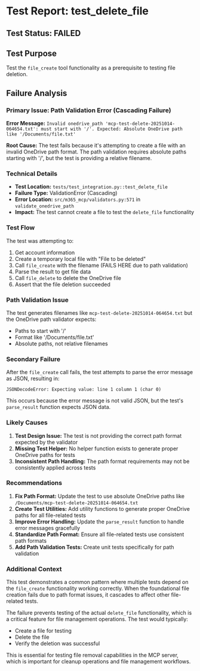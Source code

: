 # Test Report: test_delete_file

## Test Status: FAILED

## Test Purpose
Test the `file_create` tool functionality as a prerequisite to testing file deletion.

## Failure Analysis

### Primary Issue: Path Validation Error (Cascading Failure)
**Error Message:** `Invalid onedrive_path 'mcp-test-delete-20251014-064654.txt': must start with '/'. Expected: Absolute OneDrive path like '/Documents/file.txt'`

**Root Cause:** The test fails because it's attempting to create a file with an invalid OneDrive path format. The path validation requires absolute paths starting with '/', but the test is providing a relative filename.

### Technical Details
- **Test Location:** `tests/test_integration.py::test_delete_file`
- **Failure Type:** ValidationError (Cascading)
- **Error Location:** `src/m365_mcp/validators.py:571` in `validate_onedrive_path`
- **Impact:** The test cannot create a file to test the `delete_file` functionality

### Test Flow
The test was attempting to:
1. Get account information
2. Create a temporary local file with "File to be deleted"
3. Call `file_create` with the filename (FAILS HERE due to path validation)
4. Parse the result to get file data
5. Call `file_delete` to delete the OneDrive file
6. Assert that the file deletion succeeded

### Path Validation Issue
The test generates filenames like `mcp-test-delete-20251014-064654.txt` but the OneDrive path validator expects:
- Paths to start with '/'
- Format like '/Documents/file.txt'
- Absolute paths, not relative filenames

### Secondary Failure
After the `file_create` call fails, the test attempts to parse the error message as JSON, resulting in:
```
JSONDecodeError: Expecting value: line 1 column 1 (char 0)
```

This occurs because the error message is not valid JSON, but the test's `parse_result` function expects JSON data.

### Likely Causes
1. **Test Design Issue:** The test is not providing the correct path format expected by the validator
2. **Missing Test Helper:** No helper function exists to generate proper OneDrive paths for tests
3. **Inconsistent Path Handling:** The path format requirements may not be consistently applied across tests

### Recommendations
1. **Fix Path Format:** Update the test to use absolute OneDrive paths like `/Documents/mcp-test-delete-20251014-064654.txt`
2. **Create Test Utilities:** Add utility functions to generate proper OneDrive paths for all file-related tests
3. **Improve Error Handling:** Update the `parse_result` function to handle error messages gracefully
4. **Standardize Path Format:** Ensure all file-related tests use consistent path formats
5. **Add Path Validation Tests:** Create unit tests specifically for path validation

### Additional Context
This test demonstrates a common pattern where multiple tests depend on the `file_create` functionality working correctly. When the foundational file creation fails due to path format issues, it cascades to affect other file-related tests.

The failure prevents testing of the actual `delete_file` functionality, which is a critical feature for file management operations. The test would typically:
- Create a file for testing
- Delete the file
- Verify the deletion was successful

This is essential for testing file removal capabilities in the MCP server, which is important for cleanup operations and file management workflows.
